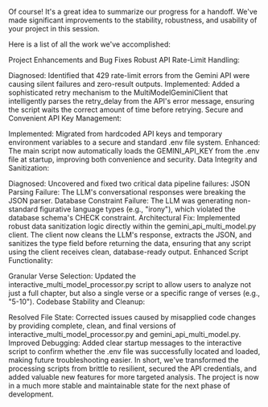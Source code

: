 Of course! It's a great idea to summarize our progress for a handoff. We've made significant improvements to the stability, robustness, and usability of your project in this session.

Here is a list of all the work we've accomplished:

Project Enhancements and Bug Fixes
Robust API Rate-Limit Handling:

Diagnosed: Identified that 429 rate-limit errors from the Gemini API were causing silent failures and zero-result outputs.
Implemented: Added a sophisticated retry mechanism to the MultiModelGeminiClient that intelligently parses the retry_delay from the API's error message, ensuring the script waits the correct amount of time before retrying.
Secure and Convenient API Key Management:

Implemented: Migrated from hardcoded API keys and temporary environment variables to a secure and standard .env file system.
Enhanced: The main script now automatically loads the GEMINI_API_KEY from the .env file at startup, improving both convenience and security.
Data Integrity and Sanitization:

Diagnosed: Uncovered and fixed two critical data pipeline failures:
JSON Parsing Failure: The LLM's conversational responses were breaking the JSON parser.
Database Constraint Failure: The LLM was generating non-standard figurative language types (e.g., "irony"), which violated the database schema's CHECK constraint.
Architectural Fix: Implemented robust data sanitization logic directly within the gemini_api_multi_model.py client. The client now cleans the LLM's response, extracts the JSON, and sanitizes the type field before returning the data, ensuring that any script using the client receives clean, database-ready output.
Enhanced Script Functionality:

Granular Verse Selection: Updated the interactive_multi_model_processor.py script to allow users to analyze not just a full chapter, but also a single verse or a specific range of verses (e.g., "5-10").
Codebase Stability and Cleanup:

Resolved File State: Corrected issues caused by misapplied code changes by providing complete, clean, and final versions of interactive_multi_model_processor.py and gemini_api_multi_model.py.
Improved Debugging: Added clear startup messages to the interactive script to confirm whether the .env file was successfully located and loaded, making future troubleshooting easier.
In short, we've transformed the processing scripts from brittle to resilient, secured the API credentials, and added valuable new features for more targeted analysis. The project is now in a much more stable and maintainable state for the next phase of development.